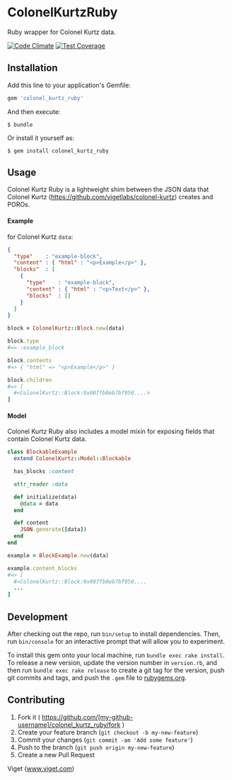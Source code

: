 # ColonelKurtzRuby

Ruby wrapper for Colonel Kurtz data.

[![Code Climate](https://codeclimate.com/github/vigetlabs/colonel_kurtz_ruby/badges/gpa.svg)](https://codeclimate.com/github/vigetlabs/colonel_kurtz_ruby) [![Test Coverage](https://codeclimate.com/github/vigetlabs/colonel_kurtz_ruby/badges/coverage.svg)](https://codeclimate.com/github/vigetlabs/colonel_kurtz_ruby/coverage)

## Installation

Add this line to your application's Gemfile:

```ruby
gem 'colonel_kurtz_ruby'
```

And then execute:

    $ bundle

Or install it yourself as:

    $ gem install colonel_kurtz_ruby

## Usage

Colonel Kurtz Ruby is a lightweight shim between the JSON data that Colonel Kurtz (https://github.com/vigetlabs/colonel-kurtz) creates and POROs.

#### Example

for Colonel Kurtz `data`:

```JSON
{
  "type"    : "example-block",
  "content" : { "html" : "<p>Example</p>" },
  "blocks"  : [
    {
      "type"    : "example-block",
      "content" : { "html" : "<p>Text</p>" },
      "blocks"  : []
    }
  ]
}
```

```ruby
block = ColonelKurtz::Block.new(data)

block.type
#=> :example_block

block.contents
#=> { "html" => "<p>Example</p>" }

block.children
#=> [
  #<ColonelKurtz::Block:0x007fb0eb7bf950....>
]
```

#### Model

Colonel Kurtz Ruby also includes a model mixin for exposing fields that contain Colonel Kurtz data.

```ruby
class BlockableExample
  extend ColonelKurtz::Model::Blockable

  has_blocks :content

  attr_reader :data

  def initialize(data)
    @data = data
  end

  def content
    JSON.generate([data])
  end
end
```

```ruby
example = BlockExample.new(data)

example.content_blocks
#=> [
  #<ColonelKurtz::Block:0x007fb0eb7bf950....
  ...
]
```

## Development

After checking out the repo, run `bin/setup` to install dependencies. Then, run `bin/console` for an interactive prompt that will allow you to experiment.

To install this gem onto your local machine, run `bundle exec rake install`. To release a new version, update the version number in `version.rb`, and then run `bundle exec rake release` to create a git tag for the version, push git commits and tags, and push the `.gem` file to [rubygems.org](https://rubygems.org).

## Contributing

1. Fork it ( https://github.com/[my-github-username]/colonel_kurtz_ruby/fork )
2. Create your feature branch (`git checkout -b my-new-feature`)
3. Commit your changes (`git commit -am 'Add some feature'`)
4. Push to the branch (`git push origin my-new-feature`)
5. Create a new Pull Request

Viget (www.viget.com)
